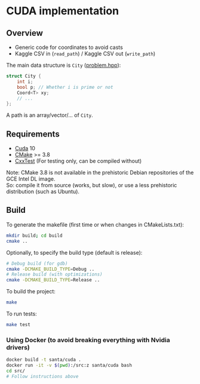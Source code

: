 # CUDA implementation

## Overview

- Generic code for coordinates to avoid casts
- Kaggle CSV in (`read_path`) / Kaggle CSV out (`write_path`)

The main data structure is `City` ([problem.hpp](https://github.com/yafeunteun/kaggle-traveling-santa-2018-prime-paths/blob/master/gpu/src/problem.hpp)):
```cpp
struct City {
    int i;
    bool p; // Whether i is prime or not
    Coord<T> xy;
    // ...
};
```

A path is an array/vector/... of `City`.

## Requirements

- [Cuda](https://developer.nvidia.com/cuda-downloads) 10
- [CMake](https://cmake.org/download/) >= 3.8 
- [CxxTest](http://cxxtest.com/) (For testing only, can be compiled without)

Note: CMake 3.8 is not available in the prehistoric Debian repositories of the GCE Intel DL image.  
So: compile it from source (works, but slow), or use a less prehistoric distribution (such as Ubuntu).

## Build

To generate the makefile (first time or when changes in CMakeLists.txt):
```bash
mkdir build; cd build
cmake ..
```

Optionally, to specify the build type (default is release):
```bash
# Debug build (for gdb)
cmake -DCMAKE_BUILD_TYPE=Debug ..
# Release build (with optimizations)
cmake -DCMAKE_BUILD_TYPE=Release ..
```

To build the project:
```bash
make
```

To run tests:
```bash
make test
```

### Using Docker (to avoid breaking everything with Nvidia drivers)

```bash
docker build -t santa/cuda .
docker run -it -v $(pwd):/src:z santa/cuda bash
cd src/
# Follow instructions above
```
